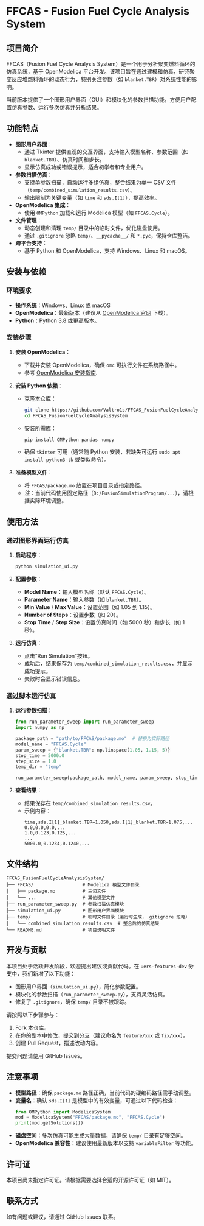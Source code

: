 
# FFCAS - Fusion Fuel Cycle Analysis System

## 项目简介

FFCAS（Fusion Fuel Cycle Analysis System）是一个用于分析聚变燃料循环的仿真系统，基于 OpenModelica 平台开发。该项目旨在通过建模和仿真，研究聚变反应堆燃料循环的动态行为，特别关注参数（如 `blanket.TBR`）对系统性能的影响。

当前版本提供了一个图形用户界面（GUI）和模块化的参数扫描功能，方便用户配置仿真参数、运行多次仿真并分析结果。

## 功能特点

- **图形用户界面**：
  - 通过 Tkinter 提供直观的交互界面，支持输入模型名称、参数范围（如 `blanket.TBR`）、仿真时间和步长。
  - 显示仿真成功或错误提示，适合初学者和专业用户。
- **参数扫描仿真**：
  - 支持单参数扫描，自动运行多组仿真，整合结果为单一 CSV 文件（`temp/combined_simulation_results.csv`）。
  - 输出限制为关键变量（如 `time` 和 `sds.I[1]`），提高效率。
- **OpenModelica 集成**：
  - 使用 `OMPython` 加载和运行 Modelica 模型（如 `FFCAS.Cycle`）。
- **文件管理**：
  - 动态创建和清理 `temp/` 目录中的临时文件，优化磁盘使用。
  - 通过 `.gitignore` 忽略 `temp/`、`__pycache__/` 和 `*.pyc`，保持仓库整洁。
- **跨平台支持**：
  - 基于 Python 和 OpenModelica，支持 Windows、Linux 和 macOS。

## 安装与依赖

### 环境要求

- **操作系统**：Windows、Linux 或 macOS
- **OpenModelica**：最新版本（建议从 [OpenModelica 官网](https://openmodelica.org/) 下载）。
- **Python**：Python 3.8 或更高版本。

### 安装步骤

1. **安装 OpenModelica**：
   - 下载并安装 OpenModelica，确保 `omc` 可执行文件在系统路径中。
   - 参考 [OpenModelica 安装指南](https://openmodelica.org/).

2. **安装 Python 依赖**：
   - 克隆本仓库：
     ```bash
     git clone https://github.com/Valtro1s/FFCAS_FusionFuelCycleAnalysisSystem.git
     cd FFCAS_FusionFuelCycleAnalysisSystem
     ```
   - 安装所需库：
     ```bash
     pip install OMPython pandas numpy
     ```
   - 确保 `tkinter` 可用（通常随 Python 安装，若缺失可运行 `sudo apt install python3-tk` 或类似命令）。

3. **准备模型文件**：
   - 将 `FFCAS/package.mo` 放置在项目目录或指定路径。
   - *注*：当前代码使用固定路径（`D:/FusionSimulationProgram/...`），请根据实际环境调整。

## 使用方法

### 通过图形界面运行仿真

1. **启动程序**：
   ```bash
   python simulation_ui.py
   ```

2. **配置参数**：
   - **Model Name**：输入模型名称（默认 `FFCAS.Cycle`）。
   - **Parameter Name**：输入参数（如 `blanket.TBR`）。
   - **Min Value** / **Max Value**：设置范围（如 1.05 到 1.15）。
   - **Number of Steps**：设置步数（如 20）。
   - **Stop Time** / **Step Size**：设置仿真时间（如 5000 秒）和步长（如 1 秒）。

3. **运行仿真**：
   - 点击“Run Simulation”按钮。
   - 成功后，结果保存为 `temp/combined_simulation_results.csv`，并显示成功提示。
   - 失败时会显示错误信息。

### 通过脚本运行仿真

1. **运行参数扫描**：
   ```python
   from run_parameter_sweep import run_parameter_sweep
   import numpy as np

   package_path = "path/to/FFCAS/package.mo"  # 替换为实际路径
   model_name = "FFCAS.Cycle"
   param_sweep = {"blanket.TBR": np.linspace(1.05, 1.15, 5)}
   stop_time = 5000.0
   step_size = 1.0
   temp_dir = "temp"

   run_parameter_sweep(package_path, model_name, param_sweep, stop_time, step_size, temp_dir)
   ```

2. **查看结果**：
   - 结果保存在 `temp/combined_simulation_results.csv`。
   - 示例内容：
     ```
     time,sds.I[1]_blanket.TBR=1.050,sds.I[1]_blanket.TBR=1.075,...
     0.0,0.0,0.0,...
     1.0,0.123,0.125,...
     ...
     5000.0,0.1234,0.1240,...
     ```

## 文件结构

```
FFCAS_FusionFuelCycleAnalysisSystem/
├── FFCAS/                  # Modelica 模型文件目录
│   ├── package.mo          # 主包文件
│   └── ...                 # 其他模型文件
├── run_parameter_sweep.py  # 参数扫描仿真模块
├── simulation_ui.py        # 图形用户界面模块
├── temp/                   # 临时文件目录（运行时生成，.gitignore 忽略）
│   └── combined_simulation_results.csv  # 整合后的仿真结果
└── README.md               # 项目说明文件
```

## 开发与贡献

本项目处于活跃开发阶段，欢迎提出建议或贡献代码。在 `uers-features-dev` 分支中，我们新增了以下功能：
- 图形用户界面（`simulation_ui.py`），简化参数配置。
- 模块化的参数扫描（`run_parameter_sweep.py`），支持灵活仿真。
- 修复了 `.gitignore`，确保 `temp/` 目录不被跟踪。

请按照以下步骤参与：
1. Fork 本仓库。
2. 在你的副本中修改，提交到分支（建议命名为 `feature/xxx` 或 `fix/xxx`）。
3. 创建 Pull Request，描述改动内容。

提交问题请使用 GitHub Issues。

## 注意事项

- **模型路径**：确保 `package.mo` 路径正确，当前代码的硬编码路径需手动调整。
- **变量名**：确认 `sds.I[1]` 是模型中的有效变量，可通过以下代码检查：
  ```python
  from OMPython import ModelicaSystem
  mod = ModelicaSystem("FFCAS/package.mo", "FFCAS.Cycle")
  print(mod.getSolutions())
  ```
- **磁盘空间**：多次仿真可能生成大量数据，请确保 `temp/` 目录有足够空间。
- **OpenModelica 兼容性**：建议使用最新版本以支持 `variableFilter` 等功能。

## 许可证

本项目尚未指定许可证。请根据需要选择合适的开源许可证（如 MIT）。

## 联系方式

如有问题或建议，请通过 GitHub Issues 联系。
```
